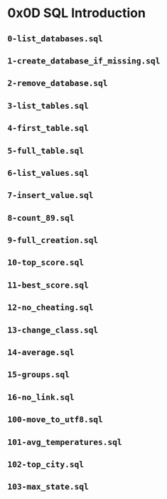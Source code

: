 # 0x0D SQL Introduction

## `0-list_databases.sql`

## `1-create_database_if_missing.sql`

## `2-remove_database.sql`

## `3-list_tables.sql`

## `4-first_table.sql`

## `5-full_table.sql`

## `6-list_values.sql`

## `7-insert_value.sql`

## `8-count_89.sql`

## `9-full_creation.sql`

## `10-top_score.sql`

## `11-best_score.sql`

## `12-no_cheating.sql`

## `13-change_class.sql`

## `14-average.sql`

## `15-groups.sql`

## `16-no_link.sql`

## `100-move_to_utf8.sql`

## `101-avg_temperatures.sql`

## `102-top_city.sql`

## `103-max_state.sql`
